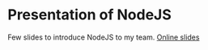  Presentation of NodeJS
========================

Few slides to introduce NodeJS to my team. [Online slides](http://camelaissani.github.io/nodejs-presentation)
